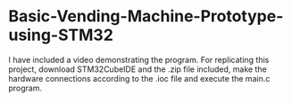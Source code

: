# Basic-Vending-Machine-Prototype-using-STM32
I have included a video demonstrating the program.
For replicating this project, download STM32CubeIDE and the .zip file included, make the hardware connections according to the .ioc file and execute the main.c program. 
